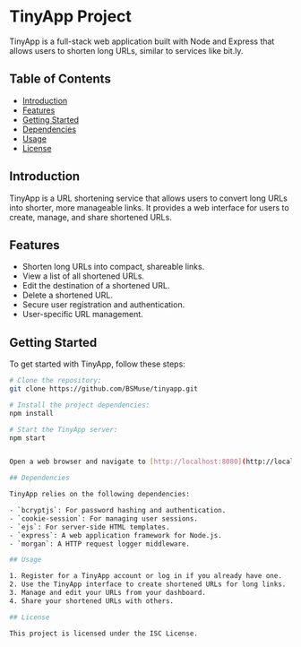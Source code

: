 # TinyApp Project

TinyApp is a full-stack web application built with Node and Express that allows users to shorten long URLs, similar to services like bit.ly.

## Table of Contents
- [Introduction](#introduction)
- [Features](#features)
- [Getting Started](#getting-started)
- [Dependencies](#dependencies)
- [Usage](#usage)
- [License](#license)

## Introduction

TinyApp is a URL shortening service that allows users to convert long URLs into shorter, more manageable links. It provides a web interface for users to create, manage, and share shortened URLs.

## Features

- Shorten long URLs into compact, shareable links.
- View a list of all shortened URLs.
- Edit the destination of a shortened URL.
- Delete a shortened URL.
- Secure user registration and authentication.
- User-specific URL management.

## Getting Started

To get started with TinyApp, follow these steps:

```bash
# Clone the repository:
git clone https://github.com/BSMuse/tinyapp.git

# Install the project dependencies:
npm install

# Start the TinyApp server:
npm start


Open a web browser and navigate to [http://localhost:8080](http://localhost:8080) to access the TinyApp interface.

## Dependencies

TinyApp relies on the following dependencies:

- `bcryptjs`: For password hashing and authentication.
- `cookie-session`: For managing user sessions.
- `ejs`: For server-side HTML templates.
- `express`: A web application framework for Node.js.
- `morgan`: A HTTP request logger middleware.

## Usage

1. Register for a TinyApp account or log in if you already have one.
2. Use the TinyApp interface to create shortened URLs for long links.
3. Manage and edit your URLs from your dashboard.
4. Share your shortened URLs with others.

## License

This project is licensed under the ISC License.
